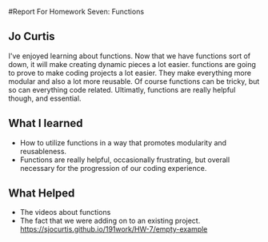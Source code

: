 #Report For Homework Seven: Functions
## Jo Curtis
I've enjoyed learning about functions. Now that we have functions sort of down, it will make creating dynamic pieces a lot easier. functions are going to prove to make coding projects a lot easier. They make everything more modular and also a lot more reusable. Of course functions can be tricky, but so can everything code related. Ultimatly, functions are really helpful though, and essential.
## What I learned
  - How to utilize functions in a way that promotes modularity and reusableness.
  - Functions are really helpful, occasionally frustrating, but overall necessary for the progression of our coding experience.
## What Helped
- The videos about functions
- The fact that we were adding on to an existing project.
https://sjocurtis.github.io/191work/HW-7/empty-example 
